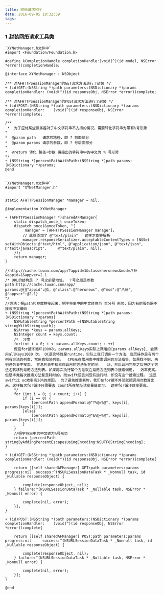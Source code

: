 ```yaml
---
title: 网络请求相关
date: 2016-09-05 10:32:59
tags:
---
```


###	1.封装网络请求工具类

	
	`XYNetManager.h文件中`
	#import <Foundation/Foundation.h>

	#define kCompletionHandle completionHandle:(void(^)(id model, NSError *error))completionHandle;

	@interface XYNetManager : NSObject

	/** 对AFHTTPSessionManager的GET请求方法进行了封装 */
	+ (id)GET:(NSString *)path parameters:(NSDictionary *)params completionHandler:	(void(^)(id responseObj, NSError *error))complete;

	/** 对AFHTTPSessionManager的POST请求方法进行了封装 */
	+ (id)POST:(NSString *)path parameters:(NSDictionary *)params completionHandler:	(void(^)(id responseObj, NSError *error))complete;

	/**
	 *  为了应付某些服务器对于中文字符串不支持的情况，需要转化字符串为带有%号形势
 	*
 	*  @param path   请求的路径，即 ? 前面部分
 	*  @param params 请求的参数，即 ? 号后面部分
 	*
 	*  @return 转化 路径+参数 拼接出的字符串中的中文为 % 号形势
 	*/
	+ (NSString *)percentPathWithPath:(NSString *)path params:(NSDictionary *)params;
	@end
	
	
	`XYNetManager.m文件中`
	#import "XYNetManager.h"
	

	static AFHTTPSessionManager *manager = nil;

	@implementation XYNetManager

	+ (AFHTTPSessionManager *)sharedAFManager{
    	static dispatch_once_t onceToken;
    	dispatch_once(&onceToken, ^{
       		 manager = [AFHTTPSessionManager manager];
        	// 此处添加了 @"text/plain"   这样才能够解析
        	manager.responseSerializer.acceptableContentTypes = [NSSet 	setWithObjects:@"text/html", @"application/json", @"text/json", @"text/javascript", 	@"text/plain", nil];
    	});
    	return manager;
	}

	//http://cache.tuwan.com/app/?appid=1&class=heronews&mod=八卦&appid=1&appver=2.1
	/* URL的结构是 ？ 号之前是地址， ？号之后是参数
 	path:http://cache.tuwan.com/app/
 	params:@{@"appid":@1, @"class":@"heronews", @"mod":@"八卦", @"appver":@2.1}
 	*/
	//方法：把path和参数拼接起来，把字符串中的中文转换为 百分号 形势，因为有的服务器不接收中文编码
	+ (NSString *)percentPathWithPath:(NSString *)path params:(NSDictionary *)params{
    	NSMutableString *percentPath =[NSMutableString stringWithString:path];
    	NSArray *keys = params.allKeys;
    	NSInteger count = keys.count;
    	/*  习惯
     	for(int i = 0; i < params.allKeys.count; i ++)
     	假设for循环循环1000次，params.allKeys实际上调用的[params allKeys], 会调用allKeys1000	次。 OC语言特性是runtime，实际上我们调用一个方法，底层操作是有两个列有方法的列表，常用表和总列表。	CPU先在常用表中搜索调用的方法指针，如果找不到，再到总列表中搜索。 在总列表中搜索你调用的方法所在的地	址，然后调用完毕之后把这个方法名转移到常用方法列表。如果再次执行某个方法就在常用方法列表中搜索调用，	效率更高。但是毕竟每次搜索方法都是耗时的，而swift语言则没有运行时，即没有这个搜索过程。 这是swift比	oc效率高20%的原因。 为了避免搜索耗时，我们在for循环外部就把调用次数算出来，这样每次for循环只需要去	count所在地址读变量值即可。 这样for循环效率更高。
     	*/
    	for (int i = 0; i < count; i++) {
        	if (i == 0) {
            	[percentPath appendFormat:@"?%@=%@", keys[i], params[keys[i]]];
        	}else{
            	[percentPath appendFormat:@"&%@=%@", keys[i], params[keys[i]]];
        	}
    	}
    	//把字符串中的中文转为%号形势
    	return [percentPath 	stringByAddingPercentEscapesUsingEncoding:NSUTF8StringEncoding];
	}

	+ (id)GET:(NSString *)path parameters:(NSDictionary *)params completionHandler:	(void(^)(id responseObj, NSError *error))complete{
    
    	return [[self sharedAFManager] GET:path parameters:params progress:nil 	success:^(NSURLSessionDataTask * _Nonnull task, id  _Nullable responseObject) {
        
        	complete(responseObject, nil);
    	} failure:^(NSURLSessionDataTask * _Nullable task, NSError * _Nonnull error) {
        
        	complete(nil, error);
    	}];
	}

	+ (id)POST:(NSString *)path parameters:(NSDictionary *)params completionHandler:	(void(^)(id responseObj, NSError *error))complete{

    	return [[self sharedAFManager] POST:path parameters:params progress:nil 	success:^(NSURLSessionDataTask * _Nonnull task, id  _Nullable responseObject) {
        
        	complete(responseObject, nil);
    	} failure:^(NSURLSessionDataTask * _Nullable task, NSError * _Nonnull error) {
        
        	complete(nil, error);
    	}];
	}

	@end